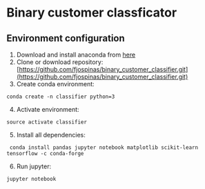 # Binary customer classficator

## Environment configuration

1. Download and install anaconda from [here](https://www.anaconda.com/download/#linux)
2. Clone or download repository: [https://github.com/fjospinas/binary_customer_classifier.git](https://github.com/fjospinas/binary_customer_classifier.git) 
3. Create conda environment:
```shell
conda create -n classifier python=3
```
4. Activate environment:
```shell
source activate classifier
```
5. Install all dependencies:
```shell
 conda install pandas jupyter notebook matplotlib scikit-learn tensorflow -c conda-forge
```
6. Run jupyter:
 ```shell
 jupyter notebook
 ```
